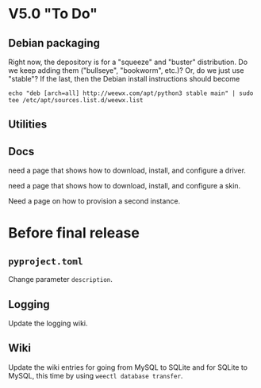 # V5.0 "To Do"


## Debian packaging

Right now, the depository is for a "squeeze" and "buster" distribution. Do we keep adding them
("bullseye", "bookworm", etc.)? Or, do we just use "stable"? If the last, then the Debian
install instructions should become 

    echo "deb [arch=all] http://weewx.com/apt/python3 stable main" | sudo tee /etc/apt/sources.list.d/weewx.list


## Utilities


## Docs

need a page that shows how to download, install, and configure a driver.

need a page that shows how to download, install, and configure a skin.

Need a page on how to provision a second instance.



# Before final release

## `pyproject.toml`

Change parameter `description`.

## Logging

Update the logging wiki.

## Wiki

Update the wiki entries for going from MySQL to SQLite and for SQLite to MySQL,
this time by using `weectl database transfer`.


